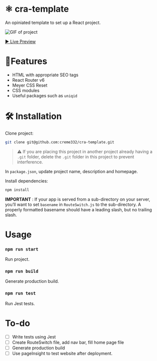# ⚛ cra-template
An opiniated template to set up a React project.

![GIF of project](xxx.png)

[▶ Live Preview](https://creme332.github.io/)

# 🚀Features
- HTML with appropriate SEO tags
- React Router v6
- Meyer CSS Reset
- CSS modules
- Useful packages such as `uniqid` 

#  🛠 Installation

Clone project:
```sh
git clone git@github.com:creme332/cra-template.git
```
>⚠ If you are placing this project in another project already having a `.git` folder, delete the `.git` folder in this project to prevent interference.

In `package.json`, update project name, description and homepage.

Install dependencies:
```sh
npm install
```

**IMPORTANT** : If your app is served from a sub-directory on your server, you’ll want to set `basename` in `RouteSwitch.js` to the sub-directory. A properly formatted basename should have a leading slash, but no trailing slash.

# Usage

### `npm run start`
Run project.

### `npm run build`
Generate production build.


### `npm run test`
Run Jest tests.

# To-do
- [ ] Write tests using Jest
- [ ] Create RouteSwitch file, add nav bar, fill home page file
- [ ] Generate production build
- [ ] Use pageInsight to test website after deployment.
